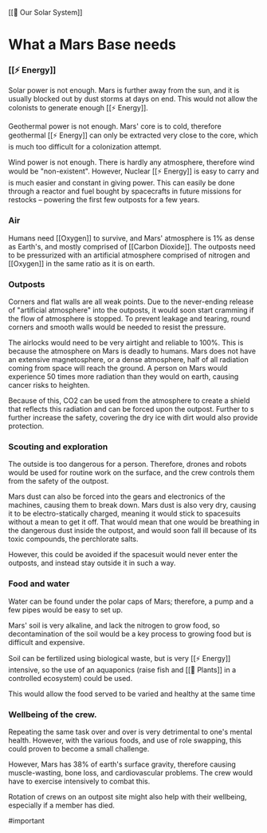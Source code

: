 [[🌌 Our Solar System]]
# What a Mars Base needs
### [[⚡ Energy]]
Solar power is not enough. Mars is further away from the sun, and it is usually blocked out by dust storms at days on end. This would not allow the colonists to generate enough [[⚡ Energy]].

Geothermal power is not enough. Mars' core is to cold, therefore geothermal [[⚡ Energy]] can only be extracted very close to the core, which is much too difficult for a colonization attempt.

Wind power is not enough. There is hardly any atmosphere, therefore wind would be "non-existent".
However, Nuclear [[⚡ Energy]] is easy to carry and is much easier and constant in giving power. This can easily be done through a reactor and fuel bought by spacecrafts in future missions for restocks – powering the first few outposts for a few years.

### Air
Humans need [[Oxygen]] to survive, and Mars' atmosphere is 1% as dense as Earth's, and mostly comprised of [[Carbon Dioxide]]. The outposts need to be pressurized with an artificial atmosphere comprised of nitrogen and [[Oxygen]] in the same ratio as it is on earth.

### Outposts
Corners and flat walls are all weak points. Due to the never-ending release of "artificial atmosphere" into the outposts, it would soon start cramming if the flow of atmosphere is stopped. To prevent leakage and tearing, round corners and smooth walls would be needed to resist the pressure.

The airlocks would need to be very airtight and reliable to 100%. This is because the atmosphere on Mars is deadly to humans. Mars does not have an extensive magnetosphere, or a dense atmosphere, half of all radiation coming from space will reach the ground. A person on Mars would experience 50 times more radiation than they would on earth, causing cancer risks to heighten.

Because of this, CO2 can be used from the atmosphere to create a shield that reflects this radiation and can be forced upon the outpost. Further to s further increase the safety, covering the dry ice with dirt would also provide protection.

### Scouting and exploration
The outside is too dangerous for a person. Therefore, drones and robots would be used for routine work on the surface, and the crew controls them from the safety of the outpost.

Mars dust can also be forced into the gears and electronics of the machines, causing them to break down. Mars dust is also very dry, causing it to be electro-statically charged, meaning it would stick to spacesuits without a mean to get it off. That would mean that one would be breathing in the dangerous dust inside the outpost, and would soon fall ill because of its toxic compounds, the perchlorate salts.

However, this could be avoided if the spacesuit would never enter the outposts, and instead stay outside it in such a way.

### Food and water
Water can be found under the polar caps of Mars; therefore, a pump and a few pipes would be easy to set up.

Mars' soil is very alkaline, and lack the nitrogen to grow food, so decontamination of the soil would be a key process to growing food but is difficult and expensive.

Soil can be fertilized using biological waste, but is very [[⚡ Energy]] intensive, so the use of an aquaponics (raise fish and [[🌱 Plants]] in a controlled ecosystem) could be used.

This would allow the food served to be varied and healthy at the same time

### Wellbeing of the crew.
Repeating the same task over and over is very detrimental to one's mental health. However, with the various foods, and use of role swapping, this could proven to become a small challenge.

However, Mars has 38% of earth's surface gravity, therefore causing muscle-wasting, bone loss, and cardiovascular problems. The crew would have to exercise intensively to combat this.

Rotation of crews on an outpost site might also help with their wellbeing, especially if a member has died.

#important 
